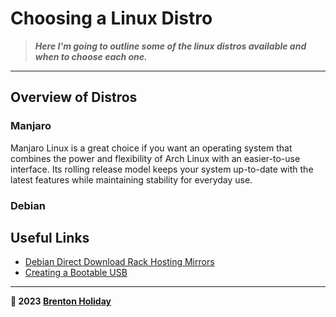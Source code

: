 # Choosing a Linux Distro

> ***Here I'm going to outline some of the linux distros available and when to choose each one.***

---

## Overview of Distros

### Manjaro

Manjaro Linux is a great choice if you want an operating system that combines the power and flexibility of Arch Linux with an easier-to-use interface. Its rolling release model keeps your system up-to-date with the latest features while maintaining stability for everyday use.

### Debian

## Useful Links

- [Debian Direct Download Rack Hosting Mirrors](http://mirrors.rackhosting.com/debian-cd/)
- [Creating a Bootable USB](https://wiki.debian.org/DebianInstaller/CreateUSBMedia)



---

**🤍 2023 [Brenton Holiday](https://brenton.holiday)**